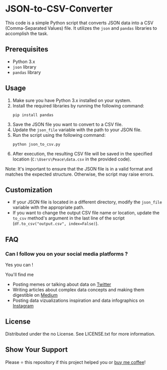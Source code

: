 # JSON-to-CSV-Converter

This code is a simple Python script that converts JSON data into a CSV (Comma-Separated Values) file. It utilizes the `json` and `pandas` libraries to accomplish the task.

## Prerequisites
- Python 3.x
- `json` library
- `pandas` library

## Usage
1. Make sure you have Python 3.x installed on your system.
2. Install the required libraries by running the following command:
   ```shell
   pip install pandas
   ```
3. Save the JSON file you want to convert to a CSV file.
4. Update the `json_file` variable with the path to your JSON file.
5. Run the script using the following command:
   ```shell
   python json_to_csv.py
   ```
6. After execution, the resulting CSV file will be saved in the specified location (`C:\Users\Peace\data.csv` in the provided code).

Note: It's important to ensure that the JSON file is in a valid format and matches the expected structure. Otherwise, the script may raise errors.

## Customization
- If your JSON file is located in a different directory, modify the `json_file` variable with the appropriate path.
- If you want to change the output CSV file name or location, update the `to_csv` method's argument in the last line of the script (`df.to_csv("output.csv", index=False)`).

## FAQ
### Can I follow you on your social media platforms ? 

Yes you can !
 
 You'll find me 
- Posting memes or talking about data on [Twitter](https://twitter.com/LowCodeDataGirl/status/1539491369491759107?s=20&t=_AIGHnY6mDlG9uaiR8aa0g)
- Writing articles about complex data concepts and making them digestible on [Medium](lowcodedatagirl.medium.com)   
- Posting data vizualizations inspiration and data infographics on [Instagram](https://www.instagram.com/lowcodedatagirl/)

## License

Distributed under the no License. See LICENSE.txt for more information.

## Show Your Support
Please ⭐️ this repository if this project helped you or [buy me coffee]( https://www.buymeacoffee.com/lowcodedatagirl)!
